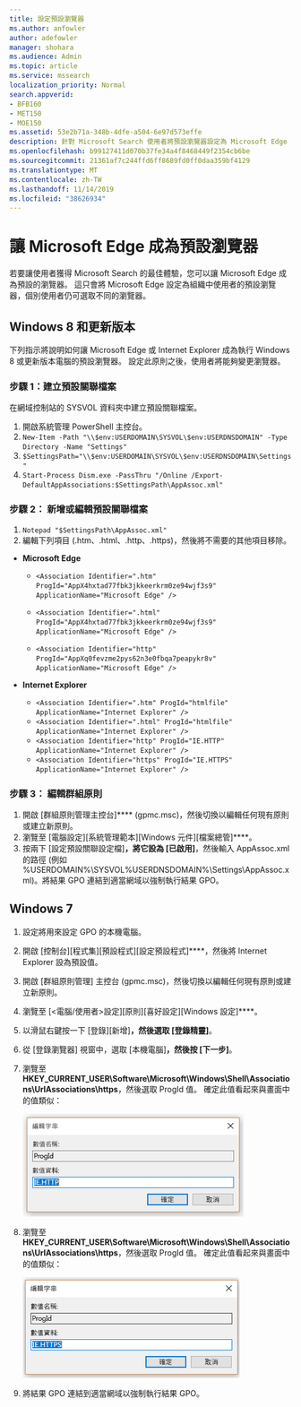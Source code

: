 ```yaml
---
title: 設定預設瀏覽器
ms.author: anfowler
author: adefowler
manager: shohara
ms.audience: Admin
ms.topic: article
ms.service: mssearch
localization_priority: Normal
search.appverid:
- BFB160
- MET150
- MOE150
ms.assetid: 53e2b71a-348b-4dfe-a504-6e97d573effe
description: 針對 Microsoft Search 使用者將預設瀏覽器設定為 Microsoft Edge 或 Internet Explorer。
ms.openlocfilehash: b99127411d070b37fe34a4f8468449f2354cb6be
ms.sourcegitcommit: 21361af7c244ffd6ff8689fd0ff0daa359bf4129
ms.translationtype: MT
ms.contentlocale: zh-TW
ms.lasthandoff: 11/14/2019
ms.locfileid: "38626934"
---
```

# <a name="make-microsoft-edge-the-default-browser"></a>讓 Microsoft Edge 成為預設瀏覽器
  
若要讓使用者獲得 Microsoft Search 的最佳體驗，您可以讓 Microsoft Edge 成為預設的瀏覽器。 這只會將 Microsoft Edge 設定為組織中使用者的預設瀏覽器，個別使用者仍可選取不同的瀏覽器。
  
  
## <a name="windows-8-and-later"></a>Windows 8 和更新版本

下列指示將說明如何讓 Microsoft Edge 或 Internet Explorer 成為執行 Windows 8 或更新版本電腦的預設瀏覽器。 設定此原則之後，使用者將能夠變更瀏覽器。
  
### <a name="step-1-create-the-default-associations-file"></a>步驟 1：建立預設關聯檔案
在網域控制站的 SYSVOL 資料夾中建立預設關聯檔案。

1. 開啟系統管理 PowerShell 主控台。
1. `New-Item -Path "\\$env:USERDOMAIN\SYSVOL\$env:USERDNSDOMAIN" -Type Directory -Name "Settings"`
1. `$SettingsPath="\\$env:USERDOMAIN\SYSVOL\$env:USERDNSDOMAIN\Settings"`
1. `Start-Process Dism.exe -PassThru "/Online /Export-DefaultAppAssociations:$SettingsPath\AppAssoc.xml"`
    
  
### <a name="step-2-add-or-edit-the-default-associations-file"></a>步驟 2： 新增或編輯預設關聯檔案

1. `Notepad "$SettingsPath\AppAssoc.xml"`
1. 編輯下列項目 (.htm、.html、.http、.https)，然後將不需要的其他項目移除。
  - **Microsoft Edge**
    - `<Association Identifier=".htm" ProgId="AppX4hxtad77fbk3jkkeerkrm0ze94wjf3s9" ApplicationName="Microsoft Edge" />`
              
    - `<Association Identifier=".html" ProgId="AppX4hxtad77fbk3jkkeerkrm0ze94wjf3s9" ApplicationName="Microsoft Edge" />`
    - `<Association Identifier="http" ProgId="AppXq0fevzme2pys62n3e0fbqa7peapykr8v" ApplicationName="Microsoft Edge" />`
    
  - **Internet Explorer**
    
    - `<Association Identifier=".htm" ProgId="htmlfile" ApplicationName="Internet Explorer" />`        
    - `<Association Identifier=".html" ProgId="htmlfile" ApplicationName="Internet Explorer" />`
    - `<Association Identifier="http" ProgId="IE.HTTP" ApplicationName="Internet Explorer" />`
    - `<Association Identifier="https" ProgId="IE.HTTPS" ApplicationName="Internet Explorer" />`

### <a name="step-3-edit-the-group-policy"></a>步驟 3： 編輯群組原則

1. 開啟 [群組原則管理主控台]**** (gpmc.msc)，然後切換以編輯任何現有原則或建立新原則。
1. 瀏覽至 [電腦設定]\[系統管理範本]\[Windows 元件]\[檔案總管]****。
1. 按兩下 [設定預設關聯設定檔]****，將它設為 [已啟用]****，然後輸入 AppAssoc.xml 的路徑 (例如 %USERDOMAIN%\SYSVOL\%USERDNSDOMAIN%\Settings\AppAssoc.xml)。將結果 GPO 連結到適當網域以強制執行結果 GPO。

  
## <a name="windows-7"></a>Windows 7

1. 設定將用來設定 GPO 的本機電腦。
    
1. 開啟 [控制台]\[程式集]\[預設程式]\[設定預設程式]****，然後將 Internet Explorer 設為預設值。 
    
2. 開啟 [群組原則管理] 主控台 (gpmc.msc)，然後切換以編輯任何現有原則或建立新原則。
    
1. 瀏覽至 [\<電腦/使用者\>設定]\[原則]\[喜好設定]\[Windows 設定]****。
    
2. 以滑鼠右鍵按一下 [登錄]\[新增]****，然後選取 [登錄精靈]****。
    
3. 從 [登錄瀏覽器] 視窗中，選取 [本機電腦]****，然後按 [下一步]****。
    
4. 瀏覽至 **HKEY_CURRENT_USER\Software\Microsoft\Windows\Shell\Associations\UrlAssociations\https**，然後選取 ProgId 值。 確定此值看起來與畫面中的值類似： 
    
    ![在 [編輯字串] 中選取 ProgID 值](media/f6173dcc-b898-4967-8c40-4b0fe411a92b.png)
  
5. 瀏覽至 **HKEY_CURRENT_USER\Software\Microsoft\Windows\Shell\Associations\UrlAssociations\https**，然後選取 ProgId 值。 確定此值看起來與畫面中的值類似： 
    
    ![在 [編輯字串] 中針對 HTTPS 選取 ProgId](media/3519e13b-4fe7-4d15-946c-82fd50fc49bb.png)
  
3. 將結果 GPO 連結到適當網域以強制執行結果 GPO。
    
